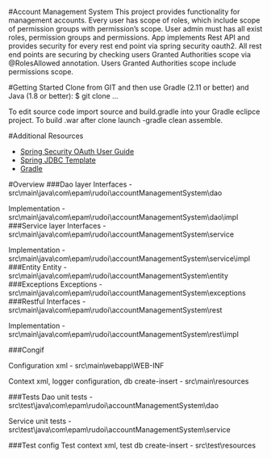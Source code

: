 #Account Management System 
This project provides functionality for management accounts. Every user has scope of roles, which include scope of permission groups with permission’s scope. User admin must has all exist roles, permission groups and permissions. 
App implements Rest API and provides security for every rest end point via spring security oauth2. All rest end points are securing by checking users Granted Authorities scope via @RolesAllowed annotation. Users Granted Authorities scope include permissions scope. 


#Getting Started
Clone from GIT and then use Gradle (2.11 or better) and Java (1.8 or better):
$ git clone ...

To edit source code import source and build.gradle into your Gradle eclipce project.
To build .war after clone launch -gradle clean assemble.

#Additional Resources
* [Spring Security OAuth User Guide](http://projects.spring.io/spring-security-oauth/docs/Home.html)
* [Spring JDBC Template](https://spring.io/guides/gs/relational-data-access/)
* [Gradle](http://gradle.org/getting-started-gradle-java/)

#Overview
###Dao layer
Interfaces - src\main\java\com\epam\rudoi\accountManagementSystem\dao

Implementation -  src\main\java\com\epam\rudoi\accountManagementSystem\dao\impl
###Service layer 
Interfaces - src\main\java\com\epam\rudoi\accountManagementSystem\service

Implementation - src\main\java\com\epam\rudoi\accountManagementSystem\service\impl
###Entity 
Entity - src\main\java\com\epam\rudoi\accountManagementSystem\entity
###Exceptions 
Exceptions - src\main\java\com\epam\rudoi\accountManagementSystem\exceptions
###Restful 
Interfaces - src\main\java\com\epam\rudoi\accountManagementSystem\rest

Implementation - src\main\java\com\epam\rudoi\accountManagementSystem\rest\impl

###Congif

Configuration xml - src\main\webapp\WEB-INF

Context xml, logger configuration, db create-insert - src\main\resources

###Tests
Dao unit tests - src\test\java\com\epam\rudoi\accountManagementSystem\dao

Service unit tests - src\test\java\com\epam\rudoi\accountManagementSystem\service

###Test config
Test context xml, test db create-insert - src\test\resources
